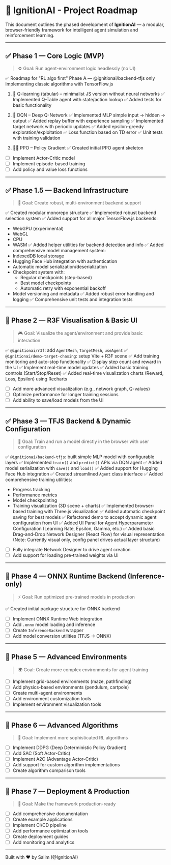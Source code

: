 # 🧭 IgnitionAI - Project Roadmap

This document outlines the phased development of **IgnitionAI** — a modular, browser-friendly framework for intelligent agent simulation and reinforcement learning.

---

## ✅ Phase 1 — Core Logic (MVP)

> ⚙️ Goal: Run agent-environment logic headlessly (no UI)

✅ Roadmap for "RL algo first"
Phase A — @ignitionai/backend-tfjs only
Implementing classic algorithms with TensorFlow.js

1. 🔁 Q-learning (tabular) – minimalist JS version
without neural networks
✅ Implemented Q-Table agent with state/action lookup
✅ Added tests for basic functionality

2. 🧠 DQN – Deep Q-Network
✅ Implemented MLP simple input → hidden → output
✅ Added replay buffer with experience sampling
✅ Implemented target network with periodic updates
✅ Added epsilon-greedy exploration/exploitation
✅ Loss function based on TD error
✅ Unit tests with training validation

3. 🧘‍♂️ PPO – Policy Gradient
✅ Created initial PPO agent skeleton
- [ ] Implement Actor-Critic model
- [ ] Implement episode-based training
- [ ] Add policy and value loss functions

---

## ✅ Phase 1.5 — Backend Infrastructure

> 🧰 Goal: Create robust, multi-environment backend support

✅ Created modular monorepo structure
✅ Implemented robust backend selection system
✅ Added support for all major TensorFlow.js backends:
  - WebGPU (experimental)
  - WebGL
  - CPU
  - WASM
✅ Added helper utilities for backend detection and info
✅ Added comprehensive model management system:
  - IndexedDB local storage
  - Hugging Face Hub integration with authentication
  - Automatic model serialization/deserialization
  - Checkpoint system with:
    - Regular checkpoints (step-based)
    - Best model checkpoints
    - Automatic retry with exponential backoff
  - Model versioning and metadata
✅ Added robust error handling and logging
✅ Comprehensive unit tests and integration tests

---

## 🚀 Phase 2 — R3F Visualisation & Basic UI

> 🎮 Goal: Visualize the agent/environment and provide basic interaction

✅ `@ignitionai/r3f`: add `AgentMesh`, `TargetMesh`, `useAgent`
✅ `@ignitionai/demo-target-chasing`: setup Vite + R3F scene
✅ Add training monitoring and auto-stop functionality
✅ Display step count and reward in the UI
✅ Implement real-time model updates
✅ Added basic training controls (Start/Stop/Reset)
✅ Added real-time visualization charts (Reward, Loss, Epsilon) using Recharts
- [ ] Add more advanced visualization (e.g., network graph, Q-values)
- [ ] Optimize performance for longer training sessions
- [ ] Add ability to save/load models from the UI

---

## ✅ Phase 3 — TFJS Backend & Dynamic Configuration

> 🧠 Goal: Train and run a model directly in the browser with user configuration

✅ `@ignitionai/backend-tfjs`: built simple MLP model with configurable layers
✅ Implemented `train()` and `predict()` APIs via DQN agent
✅ Added model serialization with `save()` and `load()`
✅ Added support for Hugging Face Hub integration
✅ Created streamlined `Agent` class interface
✅ Added comprehensive training utilities:
  - Progress tracking
  - Performance metrics
  - Model checkpointing
  - Training visualization (3D scene + charts)
✅ Implemented browser-based training with Three.js visualization
✅ Added automatic checkpoint saving for best models
✅ Refactored demo to accept dynamic agent configuration from UI
✅ Added UI Panel for Agent Hyperparameter Configuration (Learning Rate, Epsilon, Gamma, etc.)
✅ Added basic Drag-and-Drop Network Designer (React Flow) for visual representation (Note: Currently visual only, config panel drives actual layer structure)
- [ ] Fully integrate Network Designer to drive agent creation
- [ ] Add support for loading pre-trained weights via UI

---

## 🚀 Phase 4 — ONNX Runtime Backend (Inference-only)

> ⚡ Goal: Run optimized pre-trained models in production

✅ Created initial package structure for ONNX backend
- [ ] Implement ONNX Runtime Web integration
- [ ] Add `.onnx` model loading and inference
- [ ] Create `InferenceBackend` wrapper
- [ ] Add model conversion utilities (TFJS → ONNX)

---

## 🚀 Phase 5 — Advanced Environments

> 🌍 Goal: Create more complex environments for agent training

- [ ] Implement grid-based environments (maze, pathfinding)
- [ ] Add physics-based environments (pendulum, cartpole)
- [ ] Create multi-agent environments
- [ ] Add environment customization tools
- [ ] Implement environment visualization tools

---

## 🚀 Phase 6 — Advanced Algorithms

> 🧠 Goal: Implement more sophisticated RL algorithms

- [ ] Implement DDPG (Deep Deterministic Policy Gradient)
- [ ] Add SAC (Soft Actor-Critic)
- [ ] Implement A2C (Advantage Actor-Critic)
- [ ] Add support for custom algorithm implementations
- [ ] Create algorithm comparison tools

---

## 🚀 Phase 7 — Deployment & Production

> 🚢 Goal: Make the framework production-ready

- [ ] Add comprehensive documentation
- [ ] Create example applications
- [ ] Implement CI/CD pipeline
- [ ] Add performance optimization tools
- [ ] Create deployment guides
- [ ] Add monitoring and analytics

---

Built with ❤️ by Salim (@IgnitionAI)

